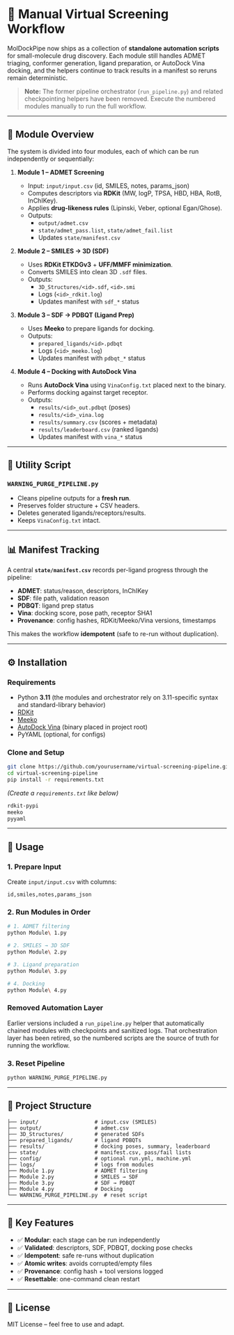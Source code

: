# 🧪 Manual Virtual Screening Workflow

MolDockPipe now ships as a collection of **standalone automation scripts** for
small-molecule drug discovery. Each module still handles ADMET triaging,
conformer generation, ligand preparation, or AutoDock Vina docking, and the
helpers continue to track results in a manifest so reruns remain deterministic.

> **Note:** The former pipeline orchestrator (`run_pipeline.py`) and related
> checkpointing helpers have been removed. Execute the numbered modules
> manually to run the full workflow.

---

## 📂 Module Overview

The system is divided into four modules, each of which can be run independently or sequentially:

1. **Module 1 – ADMET Screening**  
   - Input: `input/input.csv` (id, SMILES, notes, params_json)  
   - Computes descriptors via **RDKit** (MW, logP, TPSA, HBD, HBA, RotB, InChIKey).  
   - Applies **drug-likeness rules** (Lipinski, Veber, optional Egan/Ghose).  
   - Outputs:  
     - `output/admet.csv`  
     - `state/admet_pass.list`, `state/admet_fail.list`  
     - Updates `state/manifest.csv`  

2. **Module 2 – SMILES → 3D (SDF)**  
   - Uses **RDKit ETKDGv3** + **UFF/MMFF minimization**.  
   - Converts SMILES into clean 3D `.sdf` files.  
   - Outputs:  
     - `3D_Structures/<id>.sdf`, `<id>.smi`  
     - Logs (`<id>_rdkit.log`)  
     - Updates manifest with `sdf_*` status  

3. **Module 3 – SDF → PDBQT (Ligand Prep)**  
   - Uses **Meeko** to prepare ligands for docking.  
   - Outputs:  
     - `prepared_ligands/<id>.pdbqt`  
     - Logs (`<id>_meeko.log`)  
     - Updates manifest with `pdbqt_*` status  

4. **Module 4 – Docking with AutoDock Vina**  
   - Runs **AutoDock Vina** using `VinaConfig.txt` placed next to the binary.  
   - Performs docking against target receptor.  
   - Outputs:  
     - `results/<id>_out.pdbqt` (poses)  
     - `results/<id>_vina.log`  
     - `results/summary.csv` (scores + metadata)  
     - `results/leaderboard.csv` (ranked ligands)  
     - Updates manifest with `vina_*` status  

---

## 🧹 Utility Script

### `WARNING_PURGE_PIPELINE.py`  
- Cleans pipeline outputs for a **fresh run**.  
- Preserves folder structure + CSV headers.  
- Deletes generated ligands/receptors/results.  
- Keeps `VinaConfig.txt` intact.  

---

## 📊 Manifest Tracking

A central **`state/manifest.csv`** records per-ligand progress through the pipeline:

- **ADMET**: status/reason, descriptors, InChIKey  
- **SDF**: file path, validation reason  
- **PDBQT**: ligand prep status  
- **Vina**: docking score, pose path, receptor SHA1  
- **Provenance**: config hashes, RDKit/Meeko/Vina versions, timestamps  

This makes the workflow **idempotent** (safe to re-run without duplication).

---

## ⚙️ Installation

### Requirements
- Python **3.11** (the modules and orchestrator rely on 3.11-specific syntax and standard-library behavior)
- [RDKit](https://www.rdkit.org/)
- [Meeko](https://github.com/forlilab/meeko)  
- [AutoDock Vina](http://vina.scripps.edu/) (binary placed in project root)  
- PyYAML (optional, for configs)

### Clone and Setup
```bash
git clone https://github.com/yourusername/virtual-screening-pipeline.git
cd virtual-screening-pipeline
pip install -r requirements.txt
```

*(Create a `requirements.txt` like below)*

```txt
rdkit-pypi
meeko
pyyaml
```

---

## 🚀 Usage

### 1. Prepare Input
Create `input/input.csv` with columns:
```
id,smiles,notes,params_json
```

### 2. Run Modules in Order
```bash
# 1. ADMET filtering
python Module\ 1.py

# 2. SMILES → 3D SDF
python Module\ 2.py

# 3. Ligand preparation
python Module\ 3.py

# 4. Docking
python Module\ 4.py
```

### Removed Automation Layer
Earlier versions included a `run_pipeline.py` helper that automatically chained
modules with checkpoints and sanitized logs. That orchestration layer has been
retired, so the numbered scripts are the source of truth for running the
workflow.

### 3. Reset Pipeline
```bash
python WARNING_PURGE_PIPELINE.py
```

---

## 📂 Project Structure

```
├── input/                  # input.csv (SMILES)
├── output/                 # admet.csv
├── 3D_Structures/          # generated SDFs
├── prepared_ligands/       # ligand PDBQTs
├── results/                # docking poses, summary, leaderboard
├── state/                  # manifest.csv, pass/fail lists
├── config/                 # optional run.yml, machine.yml
├── logs/                   # logs from modules
├── Module 1.py             # ADMET filtering
├── Module 2.py             # SMILES → SDF
├── Module 3.py             # SDF → PDBQT
├── Module 4.py             # Docking
└── WARNING_PURGE_PIPELINE.py  # reset script
```

---

## 🔑 Key Features
- ✅ **Modular**: each stage can be run independently  
- ✅ **Validated**: descriptors, SDF, PDBQT, docking pose checks  
- ✅ **Idempotent**: safe re-runs without duplication  
- ✅ **Atomic writes**: avoids corrupted/empty files  
- ✅ **Provenance**: config hash + tool versions logged  
- ✅ **Resettable**: one-command clean restart  

---

## 📜 License
MIT License – feel free to use and adapt.  
